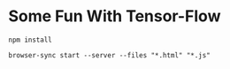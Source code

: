 # Some Fun With Tensor-Flow
```
npm install
```

```
browser-sync start --server --files "*.html" "*.js"
```